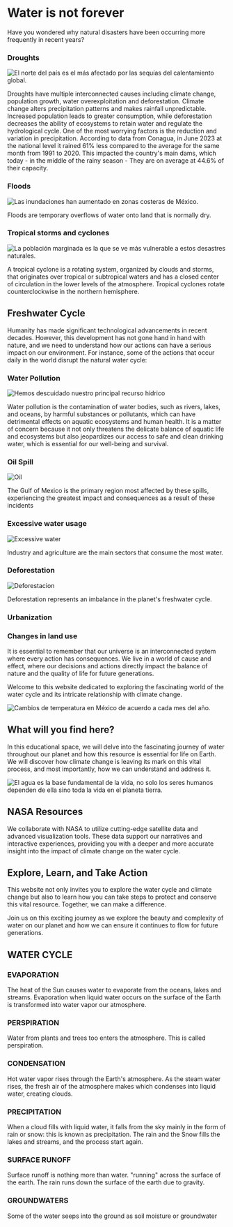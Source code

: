 # Water is not forever
Have you wondered why natural disasters have been occurring more frequently in recent years?

### Droughts

![El norte del país es el más afectado por las sequías del calentamiento global.](https://github.com/alexisoza99/nasaspaceapps/blob/main/sequia-2.jpg)

Droughts have multiple interconnected causes including climate change, population growth, water overexploitation and deforestation. Climate change alters precipitation patterns and makes rainfall unpredictable. Increased population leads to greater consumption, while deforestation decreases the ability of ecosystems to retain water and regulate the hydrological cycle. One of the most worrying factors is the reduction and variation in precipitation. According to data from Conagua, in June 2023 at the national level it rained 61% less compared to the average for the same month from 1991 to 2020. This impacted the country's main dams, which today - in the middle of the rainy season - They are on average at 44.6% of their capacity.

### Floods

![Las inundaciones han aumentado en zonas costeras de México.](https://github.com/alexisoza99/nasaspaceapps/blob/main/inundaciones.jpg)

Floods are temporary overflows of water onto land that is normally dry.

### Tropical storms and cyclones

![La población marginada es la que se ve más vulnerable a estos desastres naturales.](https://github.com/alexisoza99/nasaspaceapps/blob/main/tormentas.jpg)

A tropical cyclone is a rotating system, organized by clouds and storms, that originates over tropical or subtropical waters and has a closed center of circulation in the lower levels of the atmosphere. Tropical cyclones rotate counterclockwise in the northern hemisphere.

## Freshwater Cycle
Humanity has made significant technological advancements in recent decades. However, this development has not gone hand in hand with nature, and we need to understand how our actions can have a serious impact on our environment. For instance, some of the actions that occur daily in the world disrupt the natural water cycle:


### Water Pollution

![Hemos descuidado nuestro principal recurso hídrico](https://github.com/alexisoza99/nasaspaceapps/blob/main/contaminacion.jpg)

Water pollution is the contamination of water bodies, such as rivers, lakes, and oceans, by harmful substances or pollutants, which can have detrimental effects on aquatic ecosystems and human health. It is a matter of concern because it not only threatens the delicate balance of aquatic life and ecosystems but also jeopardizes our access to safe and clean drinking water, which is essential for our well-being and survival.

### Oil Spill

![Oil](https://github.com/alexisoza99/nasaspaceapps/blob/main/petroleo.jpg)

The Gulf of Mexico is the primary region most affected by these spills, experiencing the greatest impact and consequences as a result of these incidents

### Excessive water usage

![Excessive water](https://github.com/alexisoza99/nasaspaceapps/blob/main/uso_excesivo.jpg)

Industry and agriculture are the main sectors that consume the most water.

### Deforestation
![Deforestacion](https://github.com/alexisoza99/nasaspaceapps/blob/main/deforestacion.jpg)

Deforestation represents an imbalance in the planet's freshwater cycle.

### Urbanization

### Changes in land use

It is essential to remember that our universe is an interconnected system where every action has consequences. We live in a world of cause and effect, where our decisions and actions directly impact the balance of nature and the quality of life for future generations.

Welcome to this website dedicated to exploring the fascinating world of the water cycle and its intricate relationship with climate change.

![Cambios de temperatura en México de acuerdo a cada mes del año.](https://github.com/alexisoza99/nasaspaceapps/blob/main/MAPA_FINAL_MX_TEMP.gif)

## What will you find here?
In this educational space, we will delve into the fascinating journey of water throughout our planet and how this resource is essential for life on Earth. We will discover how climate change is leaving its mark on this vital process, and most importantly, how we can understand and address it.

![El agua es la base fundamental de la vida, no solo los seres humanos dependen de ella sino toda la vida en el planeta tierra.](https://github.com/alexisoza99/nasaspaceapps/blob/main/Solar%20__energy%20saving__service%20provider.jpeg)
## NASA Resources
We collaborate with NASA to utilize cutting-edge satellite data and advanced visualization tools. These data support our narratives and interactive experiences, providing you with a deeper and more accurate insight into the impact of climate change on the water cycle.

## Explore, Learn, and Take Action
This website not only invites you to explore the water cycle and climate change but also to learn how you can take steps to protect and conserve this vital resource. Together, we can make a difference.

Join us on this exciting journey as we explore the beauty and complexity of water on our planet and how we can ensure it continues to flow for future generations.

## WATER CYCLE

### EVAPORATION
The heat of the Sun causes water to evaporate from the oceans, lakes and streams. Evaporation when liquid water occurs on the surface of the Earth is transformed into water vapor our atmosphere.

### PERSPIRATION
Water from plants and trees too enters the atmosphere. This is called perspiration.

### CONDENSATION
Hot water vapor rises through the Earth's atmosphere. As the steam water rises, the fresh air of the atmosphere makes which condenses into liquid water, creating clouds.

### PRECIPITATION
When a cloud fills with liquid water, it falls from the sky mainly in the form of rain or snow: this is known as precipitation. The rain and the Snow fills the lakes and streams, and the process start again.

### SURFACE RUNOFF
Surface runoff is nothing more than water. "running" across the surface of the earth. The rain runs down the surface of the earth due to gravity.

### GROUNDWATERS
Some of the water seeps into the ground as soil moisture or groundwater
